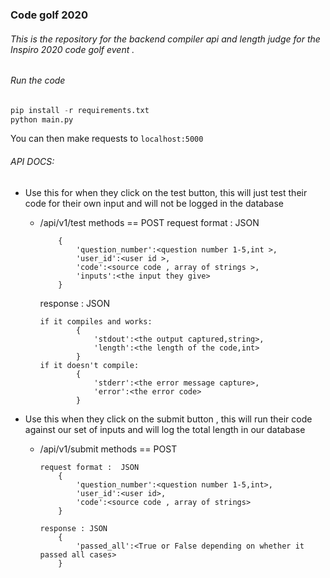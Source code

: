 ### Code golf 2020
###### This is the repository for the backend compiler api and length judge for the Inspiro 2020 code golf event .

###### Run the code
```python
pip install -r requirements.txt 
python main.py 
```
You can then make requests to `localhost:5000`

###### API DOCS:
 * Use this for when they click on the test button, this will just test their code for their own input and will not be logged in the database 
      * /api/v1/test  methods == POST
		request format : JSON
		```	
            {
				'question_number':<question number 1-5,int >,
				'user_id':<user id >,
				'code':<source code , array of strings >,
				'inputs':<the input they give>
			}
		```
		response : JSON
		```
		if it compiles and works:
			    {
					'stdout':<the output captured,string>,
					'length':<the length of the code,int>
				}
		if it doesn't compile:
				{
					'stderr':<the error message capture>,
					'error':<the error code>
				}
		```
	
* Use this when they click on the submit button , this will run their code against our set of 
inputs and will log the total length in our database
	* /api/v1/submit     methods == POST
		```
        request format :  JSON
            {
		    	'question_number':<question number 1-5,int>,
			    'user_id':<user id>,
			    'code':<source code , array of strings>
	    	}

		response : JSON
			{
				'passed_all':<True or False depending on whether it passed all cases>
			}
		```